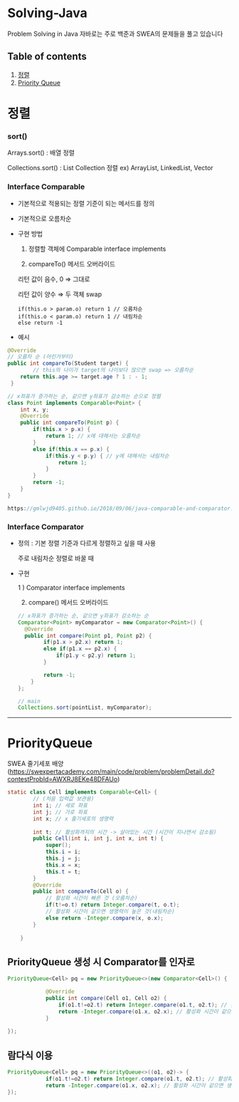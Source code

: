 # Solving-Java
Problem Solving in Java
자바로는 주로 백준과 SWEA의 문제들을 풀고 있습니다  

## Table of contents
1. [정렬](#sort)
2. [Priority Queue](#pq)

# 정렬 <a name="sort"></a>
### sort() 
Arrays.sort() : 배열 정렬

Collections.sort() : List Collection 정렬 ex) ArrayList, LinkedList, Vector

### Interface Comparable

- 기본적으로 적용되는 정렬 기준이 되는 메서드를 정의
- 기본적으로 오름차순
- 구현 방법

    1) 정렬할 객체에 Comparable interface implements 

    2) compareTo() 메서드 오버라이드

     리턴 값이 음수, 0 ⇒ 그대로

    리턴 값이 양수 ⇒ 두 객체 swap

    ```
    if(this.o > param.o) return 1 // 오름차순
    if(this.o < param.o) return 1 // 내림차순
    else return -1
    ```

- 예시

```java
@Override
// 오름차 순 (어린거부터)
public int compareTo(Student target) {
		// this의 나이가 target의 나이보다 많으면 swap => 오름차순
    return this.age >= target.age ? 1 : - 1; 
 }

```

```java
// x좌표가 증가하는 순, 같으면 y좌표가 감소하는 순으로 정렬
class Point implements Comparable<Point> {
    int x, y;
    @Override
    public int compareTo(Point p) {
        if(this.x > p.x) {
            return 1; // x에 대해서는 오름차순
        }
        else if(this.x == p.x) {
            if(this.y < p.y) { // y에 대해서는 내림차순
                return 1;
            }
        }
        return -1;
    }
}

https://gmlwjd9405.github.io/2018/09/06/java-comparable-and-comparator.html
```

### Interface Comparator

- 정의 : 기본 정렬 기준과 다르게 정렬하고 싶을 때 사용

    주로 내림차순 정렬로 바꿀 때

- 구현

    1 ) Comparator interface implements

    2) compare() 메서드 오버라이드

    ```java
    // x좌표가 증가하는 순, 같으면 y좌표가 감소하는 순
    Comparator<Point> myComparator = new Comparator<Point>() {
      @Override
      public int compare(Point p1, Point p2) {
    		if(p1.x > p2.x) return 1;
    		else if(p1.x == p2.x) {
    			if(p1.y < p2.y) return 1;
    		}

    		return -1;
    	}
    };

    // main
    Collections.sort(pointList, myComparator);
    ```
    
***

# PriorityQueue <a name="pq"></a>
SWEA 줄기세포 배양 (https://swexpertacademy.com/main/code/problem/problemDetail.do?contestProbId=AWXRJ8EKe48DFAUo) 

```java
static class Cell implements Comparable<Cell> {
		// (처음 입력값 보관용)
		int i; // 세로 좌표 
		int j; // 가로 좌표 
		int x; // x 줄기세포의 생명력 
		
		int t; // 활성화까지의 시간 -> 살아있는 시간 (시간이 지나면서 감소됨)
		public Cell(int i, int j, int x, int t) {
			super();
			this.i = i;
			this.j = j;
			this.x = x;
			this.t = t;
		}
		@Override
		public int compareTo(Cell o) {
			// 활성화 시간이 빠른 것 (오름차순)
			if(t!=o.t) return Integer.compare(t, o.t); 
			// 활성화 시간이 같으면 생명력이 높은 것(내림차순)
			else return -Integer.compare(x, o.x); 
		}
		
	}
```

## PriorityQueue 생성 시 Comparator를 인자로

```java
PriorityQueue<Cell> pq = new PriorityQueue<>(new Comparator<Cell>() {

			@Override
			public int compare(Cell o1, Cell o2) {
				if(o1.t!=o2.t) return Integer.compare(o1.t, o2.t); // 활성화 시간이 빠른 것 (오름차순)
				return -Integer.compare(o1.x, o2.x); // 활성화 시간이 같으면 생명력이 높은 것(내림차순)
			}
			
});
```

## 람다식 이용

```java
PriorityQueue<Cell> pq = new PriorityQueue<>((o1, o2)-> {
			if(o1.t!=o2.t) return Integer.compare(o1.t, o2.t); // 활성화 시간이 빠른 것 (오름차순)
			return -Integer.compare(o1.x, o2.x); // 활성화 시간이 같으면 생명력이 높은 것(내림차순)
});
```
